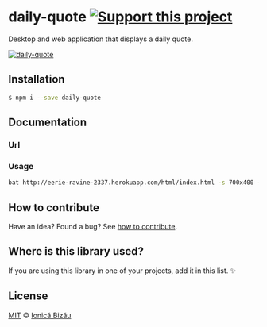# daily-quote [![Support this project][donate-now]][paypal-donations]

Desktop and web application that displays a daily quote.

[![daily-quote](http://i.imgur.com/X06sM7J.png)](#)

## Installation

```sh
$ npm i --save daily-quote
```

## Documentation

### Url

### Usage
```sh
bat http://eerie-ravine-2337.herokuapp.com/html/index.html -s 700x400 -u -b MOST
```

## How to contribute
Have an idea? Found a bug? See [how to contribute][contributing].

## Where is this library used?
If you are using this library in one of your projects, add it in this list. :sparkles:

## License

[MIT][license] © [Ionică Bizău][website]

[paypal-donations]: https://www.paypal.com/cgi-bin/webscr?cmd=_s-xclick&hosted_button_id=RVXDDLKKLQRJW
[donate-now]: http://i.imgur.com/6cMbHOC.png

[license]: http://showalicense.com/?fullname=Ionic%C4%83%20Biz%C4%83u%20%3Cbizauionica%40gmail.com%3E%20(http%3A%2F%2Fionicabizau.net)&year=2013#license-mit
[website]: http://ionicabizau.net
[contributing]: /CONTRIBUTING.md
[docs]: /DOCUMENTATION.md